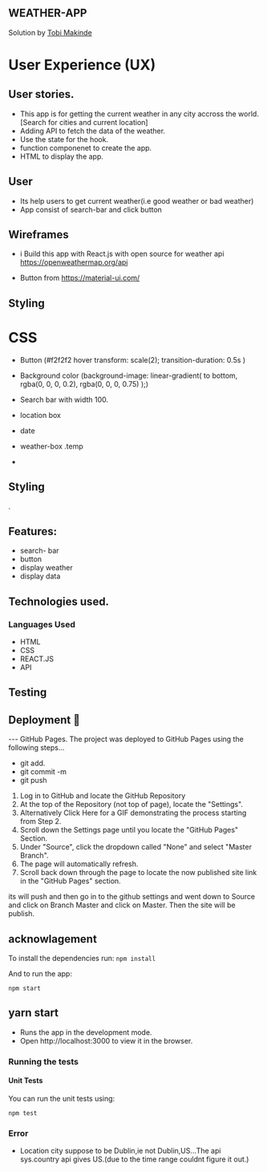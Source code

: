 ## WEATHER-APP

Solution by [Tobi Makinde](ogunmakindetobi@outlook.com)

# User Experience (UX)

## User stories.

- This app is for getting the current weather in any city accross the world.
  [Search for cities and current location]
- Adding API to fetch the data of the weather.
- Use the state for the hook.
- function componenet to create the app.
- HTML to display the app.

## User

- Its help users to get current weather(i.e good weather or bad weather)
- App consist of search-bar and click button

## Wireframes

- i Build this app with React.js with open source for weather api
  https://openweathermap.org/api

- Button from https://material-ui.com/

## Styling

# CSS

- Button (#f2f2f2 hover
  transform: scale(2);
  transition-duration: 0.5s )
- Background color (background-image: linear-gradient(
  to bottom,
  rgba(0, 0, 0, 0.2),
  rgba(0, 0, 0, 0.75)
  );)

- Search bar with width 100.

- location box

- date

- weather-box .temp

- <link rel="stylesheet" href="https://fonts.googleapis.com/css?family=Roboto:300,400,500,700&display=swap" />

## Styling

.

## Features:

- search- bar
- button
- display weather
- display data

## Technologies used.

### Languages Used

- HTML
- CSS
- REACT.JS
- API

## Testing

## Deployment 🚀

--- GitHub Pages.
The project was deployed to GitHub Pages using the following steps...

- git add.
- git commit -m
- git push

1. Log in to GitHub and locate the GitHub Repository
2. At the top of the Repository (not top of page), locate the "Settings".
3. Alternatively Click Here for a GIF demonstrating the process starting from Step 2.
4. Scroll down the Settings page until you locate the "GitHub Pages" Section.
5. Under "Source", click the dropdown called "None" and select "Master Branch".
6. The page will automatically refresh.
7. Scroll back down through the page to locate the now published site link in the "GitHub Pages" section.

its will push and then go in to the github settings and went down to Source and click on Branch Master and click on Master.
Then the site will be publish.

## acknowlagement

To install the dependencies run:
`npm install`

And to run the app:

`npm start`

## yarn start

- Runs the app in the development mode.
- Open http://localhost:3000 to view it in the browser.

### Running the tests

#### Unit Tests

You can run the unit tests using:

`npm test`

### Error

- Location city suppose to be Dublin,ie not Dublin,US...The api sys.country api gives US.(due to the time range couldnt figure it out.)
